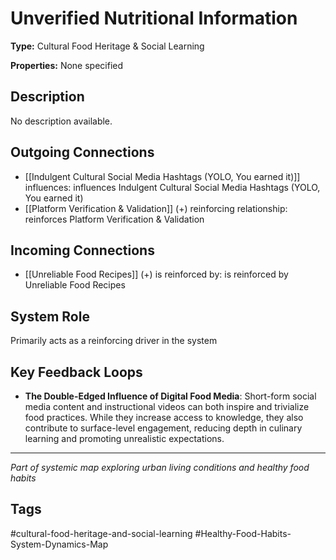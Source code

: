 # Unverified Nutritional Information

**Type:** Cultural Food Heritage & Social Learning

**Properties:** None specified

## Description
No description available.

## Outgoing Connections
- [[Indulgent Cultural Social Media Hashtags (YOLO, You earned it)]] influences: influences Indulgent Cultural Social Media Hashtags (YOLO, You earned it)
- [[Platform Verification & Validation]] (+) reinforcing relationship: reinforces Platform Verification & Validation

## Incoming Connections
- [[Unreliable Food Recipes]] (+) is reinforced by: is reinforced by Unreliable Food Recipes

## System Role
Primarily acts as a reinforcing driver in the system

## Key Feedback Loops
- **The Double-Edged Influence of Digital Food Media**: Short-form social media content and instructional videos can both inspire and trivialize food practices. While they increase access to knowledge, they also contribute to surface-level engagement, reducing depth in culinary learning and promoting unrealistic expectations.

---
*Part of systemic map exploring urban living conditions and healthy food habits*

## Tags
#cultural-food-heritage-and-social-learning #Healthy-Food-Habits-System-Dynamics-Map
